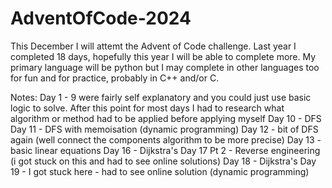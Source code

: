 # AdventOfCode-2024

This December I will attemt the Advent of Code challenge. Last year I completed 18 days, hopefully this year I will be able to complete more. My primary language will be python but I may complete in other languages too for fun and for practice, probably in C++ and/or C.

Notes:
Day 1 - 9 were fairly self explanatory and you could just use basic logic to solve. After this point for most days I had to research what algorithm or method had to be applied before applying myself
Day 10 - DFS
Day 11 - DFS with memoisation (dynamic programming)
Day 12 - bit of DFS again (well connect the components algorithm to be more precise)
Day 13 - basic linear equations
Day 16 - Dijkstra's
Day 17 Pt 2 - Reverse engineering (i got stuck on this and had to see online solutions)
Day 18 - Dijkstra's
Day 19 - I got stuck here -  had to see online solution (dynamic programming)
